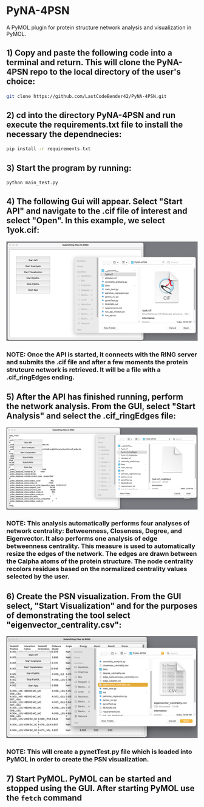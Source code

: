 # PyNA-4PSN
A PyMOL plugin for protein structure network analysis and visualization in PyMOL.

## 1) Copy and paste the following code into a terminal and return. This will clone the PyNA-4PSN repo to the local directory of the user's choice:

```bash
git clone https://github.com/LastCodeBender42/PyNA-4PSN.git
```

## 2) cd into the directory PyNA-4PSN and run execute the requirements.txt file to install the necessary the dependnecies:

```bash
pip install -r requirements.txt
```

## 3) Start the program by running:

```bash
python main_test.py
```

## 4) The following Gui will appear. Select "Start API" and navigate to the .cif file of interest and select "Open". In this example, we select 1yok.cif:

<img src="./data/startAPI.png" alt="Start API">

### NOTE: Once the API is started, it connects with the RING server and submits the .cif file and after a few moments the protein strutcure network is retrieved. It will be a file with a .cif_ringEdges ending.

## 5) After the API has finished running, perform the network analysis. From the GUI, select "Start Analysis" and select the .cif_ringEdges file:

<img src="./data/startAnalysis.png" alt="Start Analysis">

### NOTE: This analysis automatically performs four analyses of network centrality: Betweenness, Closeness, Degree, and Eigenvector. It also performs one analysis of edge betweenness centrality. This measure is used to automatically resize the edges of the network. The edges are drawn between the Calpha atoms of the protein structure. The node centrality recolors residues based on the normalized centrality values selected by the user.

## 6) Create the PSN visualization. From the GUI select, "Start Visualization" and for the purposes of demonstrating the tool select "eigenvector_centrality.csv":

<img src="./data/startViz.png" alt="Start Vizualization">

### NOTE: This will create a pynetTest.py file which is loaded into PyMOL in order to create the PSN visualization.

## 7) Start PyMOL. PyMOL can be started and stopped using the GUI. After starting PyMOL use the ```fetch``` command 
